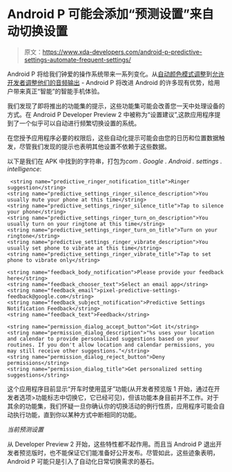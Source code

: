 # Android P 可能会添加“预测设置”来自动切换设置

> 原文：<https://www.xda-developers.com/android-p-predictive-settings-automate-frequent-settings/>

Android P 将给我们钟爱的操作系统带来一系列变化。从[自动颜色模式调整](https://www.xda-developers.com/pixel-2-android-p-automatic-color-mode/)到[允许开发者调整他们的音频输出](https://www.xda-developers.com/android-p-fine-tune-audio-output/) - Android P 将改进 Android 的许多现有优势，给用户带来真正“智能”的智能手机体验。

我们发现了即将推出的功能集的提示，这些功能集可能会改善您一天中处理设备的方式。在 Android P Developer Preview 2 中被称为“设置建议”,这款应用程序提到了一个似乎可以自动进行频繁切换设置的系统。

在您授予应用程序必要的权限后，这些自动化提示可能会由您的日历和位置数据触发，尽管我们发现的提示也表明其他设置不依赖于这些数据。

以下是我们在 APK 中找到的字符串，打包为*com . Google . Android . settings . intelligence*:

```
 <string name="predictive_ringer_notification_title">Ringer suggestion</string>
<string name="predictive_settings_ringer_silence_description">You usually mute your phone at this time</string>
<string name="predictive_settings_ringer_silence_title">Tap to silence your phone</string>
<string name="predictive_settings_ringer_turn_on_description">You usually turn on your ringtone at this time</string>
<string name="predictive_settings_ringer_turn_on_title">Turn on your ringtone</string>
<string name="predictive_settings_ringer_vibrate_description">You usually set phone to vibrate at this time</string>
<string name="predictive_settings_ringer_vibrate_title">Tap to set phone to vibrate only</string>

<string name="feedback_body_notification">Please provide your feedback here</string>
<string name="feedback_chooser_text">Select an email app</string>
<string name="feedback_email">pixel-predictive-settings-feedback@google.com</string>
<string name="feedback_subject_notification">Predictive Settings Notification Feedback</string>
<string name="feedback_text">Feedback</string>

<string name="permission_dialog_accept_button">Got it</string>
<string name="permission_dialog_description">"%s uses your location and calendar to provide personalized suggestions based on your routines. If you don't allow location and calendar permissions, you may still receive other suggestions."</string>
<string name="permission_dialog_reject_button">Deny permissions</string>
<string name="permission_dialog_title">Get personalized setting suggestions</string> 
```

这个应用程序目前显示“开车时使用蓝牙”功能(从开发者预览版 1 开始，通过在开发者选项>功能标志中切换它，它已经可见)，但该功能本身目前并不工作。对于其余的功能集，我们怀疑一旦你确认你的切换活动的例行性质，应用程序可能会自动执行功能，直到你以某种方式中断相同的功能。

*当前预测设置*

从 Developer Preview 2 开始，这些特性都不起作用。而且当 Android P 退出开发者预览版时，也不能保证它们能准备好公开发布。尽管如此，这些迹象表明，Android P 可能只是引入了自动化日常切换需求的基石。